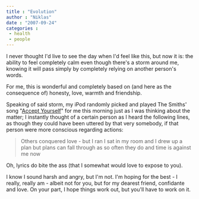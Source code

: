 ```yaml
---
title : "Evolution"
author : "Niklas"
date : "2007-09-24"
categories : 
 - health
 - people
---
```


I never thought I'd live to see the day when I'd feel like this, but now it is: the ability to feel completely calm even though there's a storm around me, knowing it will pass simply by completely relying on another person's words.

For me, this is wonderful and completely based on (and here as the consequence of) honesty, love, warmth and friendship.

Speaking of said storm, my iPod randomly picked and played The Smiths' song "[Accept Yourself](http://www.oldielyrics.com/lyrics/the_smiths/accept_yourself.html)" for me this morning just as I was thinking about the matter; I instantly thought of a certain person as I heard the following lines, as though they could have been uttered by that very somebody, if that person were more conscious regarding actions:

> Others conquered love - but I ran I sat in my room and I drew up a plan but plans can fall through as so often they do and time is against me now

Oh, lyrics do bite the ass (that I somewhat would love to expose to you).

I know I sound harsh and angry, but I'm not. I'm hoping for the best - I really, really am - albeit not for you, but for my dearest friend, confidante and love. On your part, I hope things work out, but you'll have to work on it.
